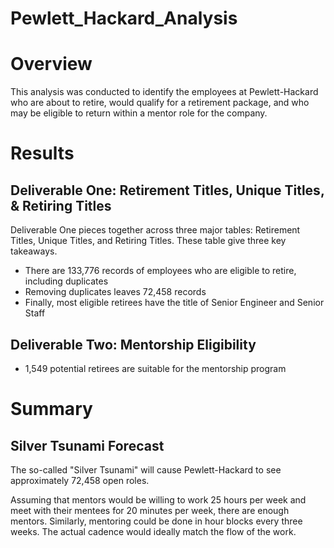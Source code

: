# Pewlett_Hackard_Analysis

# Overview
This analysis was conducted to identify the employees at Pewlett-Hackard who are about to retire, would qualify for a retirement package, and who may be eligible to return within a mentor role for the company.

# Results
## Deliverable One: Retirement Titles, Unique Titles, & Retiring Titles
Deliverable One pieces together across three major tables: Retirement Titles, Unique Titles, and Retiring Titles. These table give three key takeaways.
- There are 133,776 records of employees who are eligible to retire, including duplicates
- Removing duplicates leaves 72,458 records
- Finally, most eligible retirees have the title of Senior Engineer and Senior Staff

## Deliverable Two: Mentorship Eligibility
- 1,549 potential retirees are suitable for the mentorship program

# Summary
## Silver Tsunami Forecast
The so-called "Silver Tsunami" will cause Pewlett-Hackard to see approximately 72,458 open roles.

Assuming that mentors would be willing to work 25 hours per week and meet with their mentees for 20 minutes per week, there are enough mentors. Similarly, mentoring could be done in hour blocks every three weeks. The actual cadence would ideally match the flow of the work.
